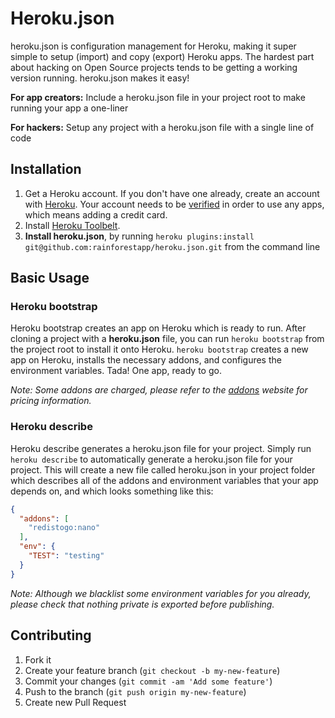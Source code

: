# Heroku.json

heroku.json is configuration management for Heroku, making it super simple to setup (import) and copy (export) Heroku apps. The hardest part about hacking on Open Source projects tends to be getting a working version running. heroku.json makes it easy!

__For app creators:__ Include a heroku.json file in your project root to make running your app a one-liner

__For hackers:__ Setup any project with a heroku.json file with a single line of code

## Installation

1. Get a Heroku account. If you don't have one already, create an account with [Heroku](https://api.heroku.com/signup). Your account needs to be [verified](https://dashboard.heroku.com/account) in order to use any apps, which means adding a credit card.
2. Install [Heroku Toolbelt](https://toolbelt.heroku.com/).
3. __Install heroku.json__, by running ```heroku plugins:install git@github.com:rainforestapp/heroku.json.git``` from the command line

## Basic Usage

### Heroku bootstrap

Heroku bootstrap creates an app on Heroku which is ready to run. After cloning a project with a __heroku.json__ file, you can run ```heroku bootstrap``` from the project root to install it onto Heroku. ```heroku bootstrap``` creates a new app on Heroku, installs the necessary addons, and configures the environment variables. Tada! One app, ready to go.

_Note: Some addons are charged, please refer to the [addons](https://addons.heroku.com/) website for pricing information._

### Heroku describe

Heroku describe generates a heroku.json file for your project. Simply run ```heroku describe``` to automatically generate a heroku.json file for your project. This will create a new file called heroku.json in your project folder which describes all of the addons and environment variables that your app depends on, and which looks something like this:

```json
{
  "addons": [
    "redistogo:nano"
  ],
  "env": {
    "TEST": "testing"
  }
}
```

_Note: Although we blacklist some environment variables for you already, please check that nothing private is exported before publishing._

## Contributing

1. Fork it
2. Create your feature branch (`git checkout -b my-new-feature`)
3. Commit your changes (`git commit -am 'Add some feature'`)
4. Push to the branch (`git push origin my-new-feature`)
5. Create new Pull Request
